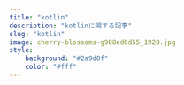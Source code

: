 ```yaml
---
title: "kotlin"
description: "kotlinに関する記事"
slug: "kotlin"
image: cherry-blossoms-g908ed0d55_1920.jpg
style:
    background: "#2a9d8f"
    color: "#fff"
---
```

